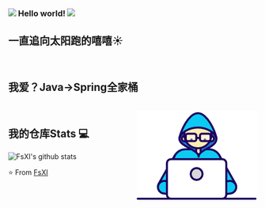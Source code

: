 ### <img src="https://github.com/rajput2107/rajput2107/blob/master/Assets/Hi.gif" width="29px"> Hello world!&nbsp;<img src="https://github.com/rajput2107/rajput2107/blob/master/Assets/Earth.gif" width="24px">
## 一直追向太阳跑的嘻嘻☀️
 <br/>

## 我爱？Java->Spring全家桶
 <br/>

<img align="right" src="https://github.com/FsXI/FsXI/blob/master/Developer.gif"/>



## 我的仓库Stats :computer: 
![FsXI's github stats](https://github-readme-stats.vercel.app/api?username=FsXI&show_icons=true)


<p>


⭐️ From [FsXI](https://github.com/FsXI)
